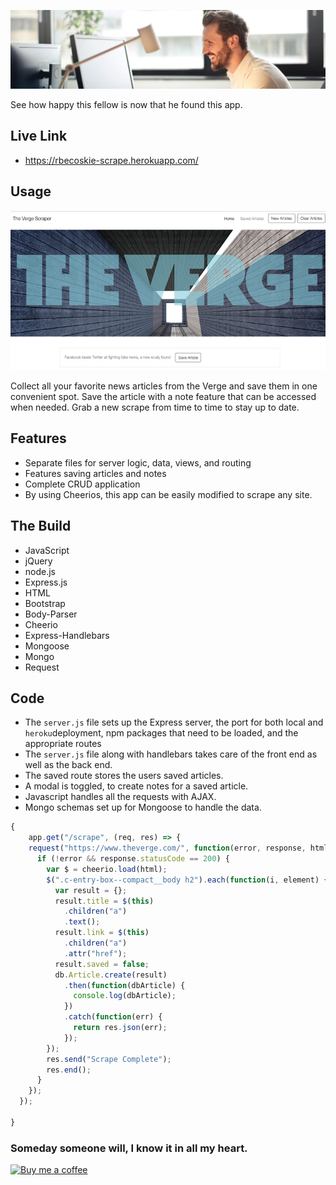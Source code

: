 ![logo](public/images/logo.jpg)

See how happy this fellow is now that he found this app.


## Live Link
 - https://rbecoskie-scrape.herokuapp.com/

## Usage

![screenshot](public/images/scrape_screen_shot.jpg)

Collect all your favorite news articles from the Verge and save them in one convenient spot. Save the article with a note feature that can be accessed when needed. Grab a new scrape from time to time to stay up to date.

## Features
- Separate files for server logic, data, views, and routing
- Features saving articles and notes
- Complete CRUD application
- By using Cheerios, this app can be easily modified to scrape any site.

## The Build

- JavaScript
- jQuery
- node.js
- Express.js
- HTML
- Bootstrap
- Body-Parser
- Cheerio
- Express-Handlebars
- Mongoose
- Mongo
- Request

## Code
- The `server.js` file sets up the Express server, the port for both local and `heroku`deployment, npm packages that need to be loaded, and the appropriate routes
- The `server.js` file along with handlebars takes care of the front end as well as the back end.
- The saved route stores the users saved articles.
- A modal is toggled, to create notes for a saved article.
- Javascript handles all the requests with AJAX.
- Mongo schemas set up for Mongoose to handle the data.

```js
{
	app.get("/scrape", (req, res) => {
    request("https://www.theverge.com/", function(error, response, html) {
      if (!error && response.statusCode == 200) {
        var $ = cheerio.load(html);
        $(".c-entry-box--compact__body h2").each(function(i, element) {
          var result = {};
          result.title = $(this)
            .children("a")
            .text();
          result.link = $(this)
            .children("a")
            .attr("href");
          result.saved = false;
          db.Article.create(result)
            .then(function(dbArticle) {
              console.log(dbArticle);
            })
            .catch(function(err) {
              return res.json(err);
            });
        });
        res.send("Scrape Complete");
        res.end();
      }
    });
  });

}
```

### Someday someone will, I know it in all my heart. 
<a class="bmc-button" target="_blank" href="https://www.buymeacoffee.com/mwFGJN9bZ"><img src="https://www.buymeacoffee.com/assets/img/custom_images/orange_img.png" alt="Buy me a coffee"></a>